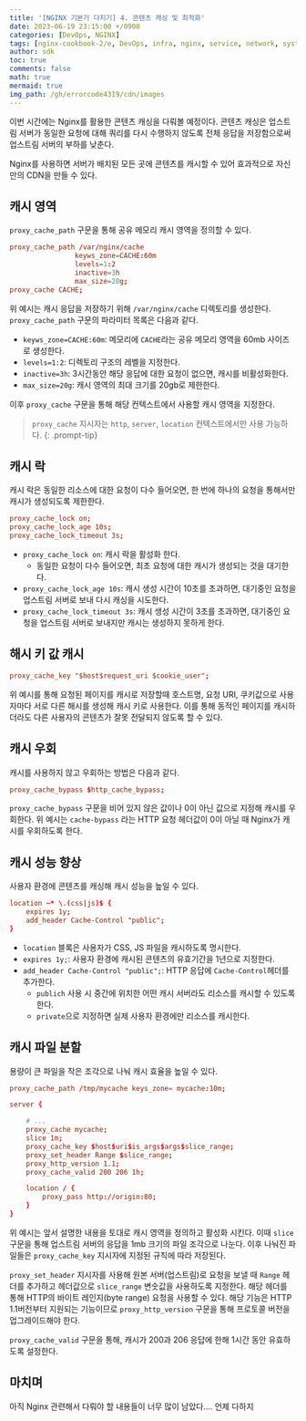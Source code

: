 ```yaml
---
title: '[NGINX 기본기 다지기] 4. 콘텐츠 캐싱 및 최적화'
date: 2023-06-19 23:15:00 +/0900
categories: [DevOps, NGINX]
tags: [nginx-cookbook-2/e, DevOps, infra, nginx, service, network, system, http, tcp/ip]
author: sdk
toc: true
comments: false 
math: true 
mermaid: true 
img_path: /gh/errorcode4319/cdn/images
---
```


이번 시간에는 Nginx를 활용한 콘텐츠 캐싱을 다뤄볼 예정이다. 콘텐츠 캐싱은 업스트림 서버가 동일한 요청에 대해 쿼리를 다시 수행하지 않도록 전체 응답을 저장함으로써 업스트림 서버의 부하를 낮춘다. 

Nginx를 사용하면 서버가 배치된 모든 곳에 콘텐츠를 캐시할 수 있어 효과적으로 자신만의 CDN을 만들 수 있다.

## 캐시 영역
`proxy_cache_path` 구문을 통해 공유 메모리 캐시 영역을 정의할 수 있다.
``` conf
proxy_cache_path /var/nginx/cache
                keyws_zone=CACHE:60m
                levels=1:2
                inactive=3h
                max_size=20g;
proxy_cache CACHE;
```
위 예시는 캐시 응답을 저장하기 위해 `/var/nginx/cache` 디렉토리를 생성한다. `proxy_cache_path` 구문의 파라미터 목록은 다음과 같다.
- `keyws_zone=CACHE:60m`: 메모리에 `CACHE`라는 공유 메모리 영역을 60mb 사이즈로 생성한다.
- `levels=1:2`: 디렉토리 구조의 레벨을 지정한다.
- `inactive=3h`: 3시간동안 해당 응답에 대한 요청이 없으면, 캐시를 비활성화한다.
- `max_size=20g`: 캐시 영역의 최대 크기를 20gb로 제한한다. 

이후 `proxy_cache` 구문을 통해 해당 컨텍스트에서 사용할 캐시 영역을 지정한다.
>`proxy_cache` 지시자는 `http`, `server`, `location` 컨텍스트에서만 사용 가능하다.
{: .prompt-tip}

## 캐시 락
캐시 락은 동일한 리소스에 대한 요청이 다수 들어오면, 한 번에 하나의 요청을 통해서만 캐시가 생성되도록 제한한다.
``` conf
proxy_cache_lock on;
proxy_cache_lock_age 10s;
proxy_cache_lock_timeout 3s;
```
- `proxy_cache_lock on`: 캐시 락을 활성화 한다.
    - 동일한 요청이 다수 들어오면, 최초 요청에 대한 캐시가 생성되는 것을 대기한다.
- `proxy_cache_lock_age 10s`: 캐시 생성 시간이 10초를 초과하면, 대기중인 요청을 업스트림 서버로 보내 다시 캐싱을 시도한다.
- `proxy_cache_lock_timeout 3s`: 캐시 생성 시간이 3초를 초과하면, 대기중인 요청을 업스트림 서버로 보내지만 캐시는 생성하지 못하게 한다.

## 해시 키 값 캐시
``` conf
proxy_cache_key "$host$request_uri $cookie_user";
```
위 예시를 통해 요청된 페이지를 캐시로 저장할때 호스트명, 요청 URI, 쿠키값으로 사용자마다 서로 다른 해시를 생성해 캐시 키로 사용한다. 이를 통해 동적인 페이지를 캐시하더라도 다른 사용자의 콘텐츠가 잘못 전달되지 않도록 할 수 있다.

## 캐시 우회
캐시를 사용하지 않고 우회하는 방법은 다음과 같다.
``` conf
proxy_cache_bypass $http_cache_bypass;
```
`proxy_cache_bypass` 구문을 비어 있지 않은 값이나 0이 아닌 값으로 지정해 캐시를 우회한다. 위 예시는 `cache-bypass` 라는 HTTP 요청 헤더값이 0이 아닐 때 Nginx가 캐시를 우회하도록 한다.

## 캐시 성능 향상
사용자 환경에 콘텐츠를 캐싱해 캐시 성능을 높일 수 있다.
``` conf
location ~* \.(css|js)$ {
    expires 1y;
    add_header Cache-Control "public";
}
```
- `location` 블록은 사용자가 CSS, JS 파일을 캐시하도록 명시한다.
- `expires 1y;`: 사용자 환경에 캐시된 콘텐츠의 유효기간을 1년으로 지정한다.
- `add_header Cache-Control "public";`: HTTP 응답에 `Cache-Control`헤더를 추가한다.
    - `publich` 사용 시 중간에 위치한 어떤 캐시 서버라도 리소스를 캐시할 수 있도록 한다.
    - `private`으로 지정하면 실제 사용자 환경에만 리소스를 캐시한다.

## 캐시 파일 분할
용량이 큰 파일을 작은 조각으로 나눠 캐시 효율을 높일 수 있다.
``` conf
proxy_cache_path /tmp/mycache keys_zone= mycache:10m;

server {

    # ...
    proxy_cache mycache;
    slice 1m;
    proxy_cache_key $host$uri$is_args$args$slice_range;
    proxy_set_header Range $slice_range;
    proxy_http_version 1.1;
    proxy_cache_valid 200 206 1h;

    location / {
        proxy_pass http://origin:80;
    }
}
```
위 예시는 앞서 설명한 내용을 토대로 캐시 영역을 정의하고 활성화 시킨다. 이때 `slice` 구문을 통해 업스트림 서버의 응답을 1mb 크기의 파일 조각으로 나눈다. 이후 나눠진 파일들은 `proxy_cache_key` 지시자에 지정된 규칙에 따라 저장된다. 

`proxy_set_header` 지시자를 사용해 원본 서버(업스트림)로 요청을 보낼 때 `Range` 헤더를 추가하고 헤더값으로 `slice_range` 변숫값을 사용하도록 지정한다. 해당 헤더를 통해 HTTP의 바이트 레인지(byte range) 요청을 사용할 수 있다. 해당 기능은 HTTP 1.1버전부터 지원되는 기능이므로 `proxy_http_version` 구문을 통해 프로토콜 버전을 업그레이드해야 한다. 

`proxy_cache_valid` 구문을 통해, 캐시가 200과 206 응답에 한해 1시간 동안 유효하도록 설정한다.

## 마치며
아직 Nginx 관련해서 다뤄야 할 내용들이 너무 많이 남았다.... 언제 다하지 